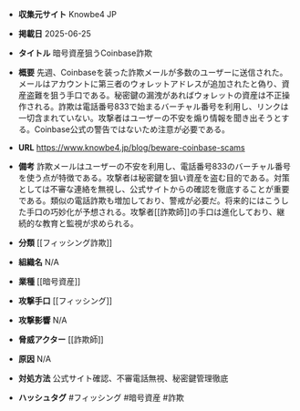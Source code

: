 - **収集元サイト**
Knowbe4 JP

- **掲載日**
2025-06-25

- **タイトル**
暗号資産狙うCoinbase詐欺

- **概要**
先週、Coinbaseを装った詐欺メールが多数のユーザーに送信された。メールはアカウントに第三者のウォレットアドレスが追加されたと偽り、資産盗難を狙う手口である。秘密鍵の漏洩があればウォレットの資産は不正操作される。詐欺は電話番号833で始まるバーチャル番号を利用し、リンクは一切含まれていない。攻撃者はユーザーの不安を煽り情報を聞き出そうとする。Coinbase公式の警告ではないため注意が必要である。

- **URL**
https://www.knowbe4.jp/blog/beware-coinbase-scams

- **備考**
詐欺メールはユーザーの不安を利用し、電話番号833のバーチャル番号を使う点が特徴である。攻撃者は秘密鍵を狙い資産を盗む目的である。対策としては不審な連絡を無視し、公式サイトからの確認を徹底することが重要である。類似の電話詐欺も増加しており、警戒が必要だ。将来的にはこうした手口の巧妙化が予想される。攻撃者[[詐欺師]]の手口は進化しており、継続的な教育と監視が求められる。

- **分類**
[[フィッシング詐欺]]

- **組織名**
N/A

- **業種**
[[暗号資産]]

- **攻撃手口**
[[フィッシング]]

- **攻撃影響**
N/A

- **脅威アクター**
[[詐欺師]]

- **原因**
N/A

- **対処方法**
公式サイト確認、不審電話無視、秘密鍵管理徹底

- **ハッシュタグ**
#フィッシング #暗号資産 #詐欺
